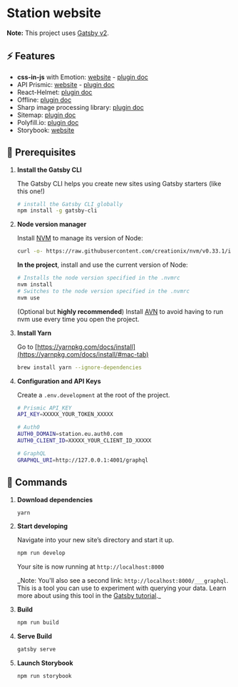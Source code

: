 # Station website

**Note:** This project uses [Gatsby v2](https://www.gatsbyjs.org/).

## ⚡️ Features

- **css-in-js** with Emotion: [website](https://emotion.sh/) - [plugin doc](https://www.gatsbyjs.org/packages/gatsby-plugin-emotion/?=emoti)
- API Prismic: [website](https://prismic.io/) - [plugin doc](https://www.gatsbyjs.org/packages/gatsby-source-prismic/?=prismic)
- React-Helmet: [plugin doc](https://www.gatsbyjs.org/packages/gatsby-plugin-react-helmet/?=gatsby-plugin-react-helmet)
- Offline: [plugin doc](https://www.gatsbyjs.org/packages/gatsby-plugin-offline/?=gatsby-plugin-offline)
- Sharp image processing library: [plugin doc](https://www.gatsbyjs.org/packages/gatsby-plugin-sharp/?=gatsby-plugin-sharp)
- Sitemap: [plugin doc](https://www.gatsbyjs.org/packages/gatsby-plugin-sitemap/?=sitemap)
- Polyfill.io: [plugin doc](https://www.gatsbyjs.org/packages/gatsby-plugin-polyfill-io/)
- Storybook: [website](https://storybook.js.org/)

## 🚀 Prerequisites

1.  **Install the Gatsby CLI**

    The Gatsby CLI helps you create new sites using Gatsby starters (like this one!)

    ```sh
    # install the Gatsby CLI globally
    npm install -g gatsby-cli
    ```

1.  **Node version manager**

    Install [NVM](https://github.com/creationix/nvm) to manage its version of Node:

    ```sh
    curl -o- https://raw.githubusercontent.com/creationix/nvm/v0.33.1/install.sh | bash
    ```

    **In the project**, install and use the current version of Node:

    ```sh
    # Installs the node version specified in the .nvmrc
    nvm install
    # Switches to the node version specified in the .nvmrc
    nvm use
    ```

    (Optional but **highly recommended**) Install [AVN](https://github.com/wbyoung/avn) to avoid having to run nvm use every time you open the project.

1.  **Install Yarn**

    Go to
    [https://yarnpkg.com/docs/install](https://yarnpkg.com/docs/install/#mac-tab)

    ```sh
    brew install yarn --ignore-dependencies
    ```

1.  **Configuration and API Keys**

    Create a `.env.development` at the root of the project.

    ```sh
    # Prismic API_KEY
    API_KEY=XXXXX_YOUR_TOKEN_XXXXX
    
    # Auth0
    AUTH0_DOMAIN=station.eu.auth0.com
    AUTH0_CLIENT_ID=XXXXX_YOUR_CLIENT_ID_XXXXX
    
    # GraphQL
    GRAPHQL_URI=http://127.0.0.1:4001/graphql

    ```

## 🔨 Commands

1.  **Download dependencies**

    ```sh
    yarn
    ```

1.  **Start developing**

    Navigate into your new site’s directory and start it up.

    ```sh
    npm run develop
    ```

    Your site is now running at `http://localhost:8000`

    \_Note: You'll also see a second link: `http://localhost:8000/___graphql`. This is a tool you can use to experiment with querying your data. Learn more about using this tool in the [Gatsby tutorial](https://www.gatsbyjs.org/tutorial/part-five/#introducing-graphiql).\_

1.  **Build**

    ```sh
    npm run build
    ```

1.  **Serve Build**

    ```sh
    gatsby serve
    ```

1.  **Launch Storybook**
    ```sh
    npm run storybook
    ```
